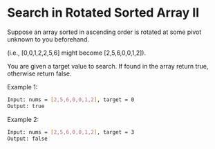 # Search in Rotated Sorted Array II

Suppose an array sorted in ascending order is rotated at some pivot unknown to you beforehand.

(i.e., [0,0,1,2,2,5,6] might become [2,5,6,0,0,1,2]).

You are given a target value to search. If found in the array return true, otherwise return false.

Example 1:

```bash
Input: nums = [2,5,6,0,0,1,2], target = 0
Output: true
```

Example 2:

```bash
Input: nums = [2,5,6,0,0,1,2], target = 3
Output: false
```